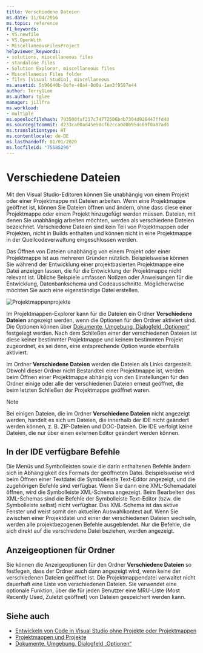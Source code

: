 ```yaml
---
title: Verschiedene Dateien
ms.date: 11/04/2016
ms.topic: reference
f1_keywords:
- VS.newfile
- VS.OpenWith
- MiscellaneousFilesProject
helpviewer_keywords:
- solutions, miscellaneous files
- standalone files
- Solution Explorer, miscellaneous files
- Miscellaneous Files folder
- files [Visual Studio], miscellaneous
ms.assetid: 5b96640b-8efe-48a4-8d0a-1ae3f9587e44
author: TerryGLee
ms.author: tglee
manager: jillfra
ms.workload:
- multiple
ms.openlocfilehash: 793500faf217c74772506b4b7394d926447ffd40
ms.sourcegitcommit: d233ca00ad45e50cf62cca0d0b95dc69f0a87ad6
ms.translationtype: HT
ms.contentlocale: de-DE
ms.lasthandoff: 01/01/2020
ms.locfileid: "75585296"
---
```

# <a name="miscellaneous-files"></a>Verschiedene Dateien

Mit den Visual Studio-Editoren können Sie unabhängig von einem Projekt oder einer Projektmappe mit Dateien arbeiten. Wenn eine Projektmappe geöffnet ist, können Sie Dateien öffnen und ändern, ohne dass diese einer Projektmappe oder einem Projekt hinzugefügt werden müssen. Dateien, mit denen Sie unabhängig arbeiten möchten, werden als verschiedene Dateien bezeichnet. Verschiedene Dateien sind kein Teil von Projektmappen oder Projekten, nicht in Builds enthalten und können nicht in eine Projektmappe in der Quellcodeverwaltung eingeschlossen werden.

Das Öffnen von Dateien unabhängig von einem Projekt oder einer Projektmappe ist aus mehreren Gründen nützlich. Beispielsweise können Sie während der Entwicklung einer projektbasierten Projektmappe eine Datei anzeigen lassen, die für die Entwicklung der Projektmappe nicht relevant ist. Übliche Beispiele umfassen Notizen oder Anweisungen für die Entwicklung, Datenbankschema und Codeausschnitte. Möglicherweise möchten Sie auch eine eigenständige Datei erstellen.

![Projektmappenprojekte](../../ide/reference/media/projects_solutions_misc.gif)

Im Projektmappen-Explorer kann für die Dateien ein Ordner **Verschiedene Dateien** angezeigt werden, wenn die Optionen für den Ordner aktiviert sind. Die Optionen können über [Dokumente, Umgebung, Dialogfeld „Optionen“](../../ide/reference/documents-environment-options-dialog-box.md) festgelegt werden. Nach dem Schließen einer der verschiedenen Dateien ist diese keiner bestimmter Projektmappe und keinem bestimmten Projekt zugeordnet, es sei denn, eine entsprechende Option wurde ebenfalls aktiviert.

Im Ordner **Verschiedene Dateien** werden die Dateien als Links dargestellt. Obwohl dieser Ordner nicht Bestandteil einer Projektmappe ist, werden beim Öffnen einer Projektmappe abhängig von den Einstellungen für den Ordner einige oder alle der verschiedenen Dateien erneut geöffnet, die beim letzten Schließen der Projektmappe geöffnet waren.

> [!NOTE]
> Bei einigen Dateien, die im Ordner **Verschiedene Dateien** nicht angezeigt werden, handelt es sich um Dateien, die innerhalb der IDE nicht geändert werden können, z. B. ZIP-Dateien und DOC-Dateien. Die IDE verfolgt keine Dateien, die nur über einen externen Editor geändert werden können.

## <a name="commands-available-in-the-ide"></a>In der IDE verfügbare Befehle

Die Menüs und Symbolleisten sowie die darin enthaltenen Befehle ändern sich in Abhängigkeit des Formats der geöffneten Datei. Beispielsweise wird beim Öffnen einer Textdatei die Symbolleiste Text-Editor angezeigt, und die zugehörigen Befehle sind verfügbar. Wenn Sie dann eine XML-Schemadatei öffnen, wird die Symbolleiste XML-Schema angezeigt. Beim Bearbeiten des XML-Schemas sind die Befehle der Symbolleiste Text-Editor (bzw. die Symbolleiste selbst) nicht verfügbar. Das XML-Schema ist das aktive Fenster und weist somit den aktuellen Auswahlkontext auf. Wenn Sie zwischen einer Projektdatei und einer der verschiedenen Dateien wechseln, werden alle projektbezogenen Befehle ausgeblendet. Nur die Befehle, die sich direkt auf die verschiedene Datei beziehen, werden angezeigt.

## <a name="folder-display-options"></a>Anzeigeoptionen für Ordner

Sie können die Anzeigeoptionen für den Ordner **Verschiedene Dateien** so festlegen, dass der Ordner auch dann angezeigt wird, wenn keine der verschiedenen Dateien geöffnet ist. Die Projektmappendatei verwaltet nicht dauerhaft eine Liste von verschiedenen Dateien. Sie verwendet eine optionale Funktion, über die für jeden Benutzer eine MRU-Liste (Most Recently Used, Zuletzt geöffnet) von Dateien gespeichert werden kann.

## <a name="see-also"></a>Siehe auch

- [Entwickeln von Code in Visual Studio ohne Projekte oder Projektmappen](../develop-code-in-visual-studio-without-projects-or-solutions.md)
- [Projektmappen und Projekte](../../ide/solutions-and-projects-in-visual-studio.md)
- [Dokumente, Umgebung, Dialogfeld „Optionen“](../../ide/reference/documents-environment-options-dialog-box.md)

